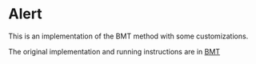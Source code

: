 # Alert

This is an implementation of the BMT method with some customizations. 

The original implementation and running instructions are in [BMT](https://github.com/v-iashin/BMT)

